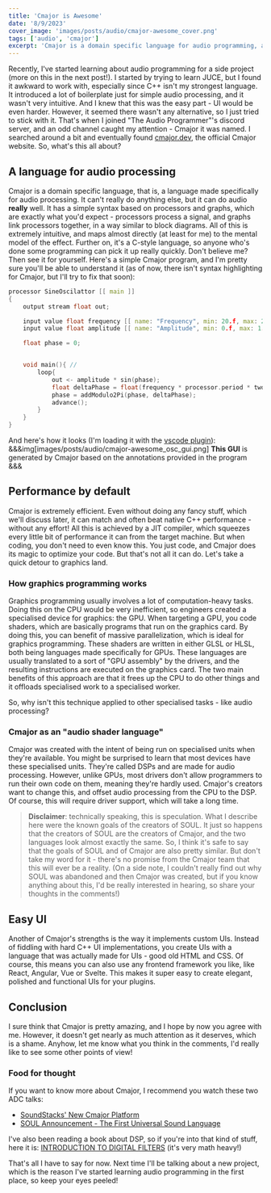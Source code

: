 ```yaml
---
title: 'Cmajor is Awesome'
date: '8/9/2023'
cover_image: 'images/posts/audio/cmajor-awesome_cover.png'
tags: ['audio', 'cmajor']
excerpt: 'Cmajor is a domain specific language for audio programming, and it is spectacular'
---
```


Recently, I've started learning about audio programming for a side project (more on this in the next post!). I started by trying to learn JUCE, but I found it awkward to work with, especially since C++ isn't my strongest language. It introduced a lot of boilerplate just for simple audio processing, and it wasn't very intuitive. And I knew that this was the easy part - UI would be even harder. However, it seemed there wasn't any alternative, so I just tried to stick with it. That's when I joined "The Audio Programmer"'s discord server, and an odd channel caught my attention - Cmajor it was named. I searched around a bit and eventually found [cmajor.dev](https://cmajor.dev), the official Cmajor website. So, what's this all about?

## A language for audio processing

Cmajor is a domain specific language, that is, a language made specifically for audio processing. It can't really do anything else, but it can do audio **really** well. It has a simple syntax based on processors and graphs, which are exactly what you'd expect - processors process a signal, and graphs link processors together, in a way similar to block diagrams. All of this is extremely intuitive, and maps almost directly (at least for me) to the mental model of the effect. Further on, it's a C-style language, so anyone who's done some programming can pick it up really quickly. Don't believe me? Then see it for yourself. Here's a simple Cmajor program, and I'm pretty sure you'll be able to understand it (as of now, there isn't syntax highlighting for Cmajor, but I'll try to fix that soon):

```c++ showLineNumbers
processor SineOscilattor [[ main ]]
{
    output stream float out;

    input value float frequency [[ name: "Frequency", min: 20.f, max: 20000.f, init: 440.f, unit: "Hz"]];
    input value float amplitude [[ name: "Amplitude", min: 0.f, max: 1.f, init: 0.2f]];

    float phase = 0;


    void main(){ //
        loop{
            out <- amplitude * sin(phase);
            float deltaPhase = float(frequency * processor.period * twoPi);
            phase = addModulo2Pi(phase, deltaPhase);
            advance();
        }
    }
}
```

And here's how it looks (I'm loading it with the [vscode plugin](https://marketplace.visualstudio.com/items?itemName=SoundStacks.cmajor)):
&&&img[images/posts/audio/cmajor-awesome_osc_gui.png]
**This GUI** is generated by Cmajor based on the annotations provided in the program
&&&

## Performance by default

Cmajor is extremely efficient. Even without doing any fancy stuff, which we'll discuss later, it can match and often beat native C++ performance - without any effort! All this is achieved by a JIT compiler, which squeezes every little bit of performance it can from the target machine. But when coding, you don't need to even know this. You just code, and Cmajor does its magic to optimize your code. But that's not all it can do. Let's take a quick detour to graphics land.

### How graphics programming works

Graphics programming usually involves a lot of computation-heavy tasks. Doing this on the CPU would be very inefficient, so engineers created a specialised device for graphics: the GPU. When targeting a GPU, you code shaders, which are basically programs that run on the graphics card. By doing this, you can benefit of massive parallelization, which is ideal for graphics programming. These shaders are written in either GLSL or HLSL, both being languages made specifically for GPUs. These languages are usually translated to a sort of "GPU assembly" by the drivers, and the resulting instructions are executed on the graphics card. The two main benefits of this approach are that it frees up the CPU to do other things and it offloads specialised work to a specialised worker.

So, why isn't this technique applied to other specialised tasks - like audio processing?

### Cmajor as an "audio shader language"

Cmajor was created with the intent of being run on specialised units when they're available. You might be surprised to learn that most devices have these specialised units. They're called DSPs and are made for audio processing. However, unlike GPUs, most drivers don't allow programmers to run their own code on them, meaning they're hardly used. Cmajor's creators want to change this, and offset audio processing from the CPU to the DSP. Of course, this will require driver support, which will take a long time.

> **Disclaimer**: technically speaking, this is speculation. What I describe here were the known goals of the creators of SOUL. It just so happens that the creators of SOUL are the creators of Cmajor, and the two languages look almost exactly the same. So, I think it's safe to say that the goals of SOUL and of Cmajor are also pretty similar. But don't take my word for it - there's no promise from the Cmajor team that this will ever be a reality. (On a side note, I couldn't really find out why SOUL was abandoned and then Cmajor was created, but if you know anything about this, I'd be really interested in hearing, so share your thoughts in the comments!)

## Easy UI

Another of Cmajor's strengths is the way it implements custom UIs. Instead of fiddling with hard C++ UI implementations, you create UIs with a language that was actually made for UIs - good old HTML and CSS. Of course, this means you can also use any frontend framework you like, like React, Angular, Vue or Svelte. This makes it super easy to create elegant, polished and functional UIs for your plugins.

## Conclusion

I sure think that Cmajor is pretty amazing, and I hope by now you agree with me. However, it doesn't get nearly as much attention as it deserves, which is a shame. Anyhow, let me know what you think in the comments, I'd really like to see some other points of view!

### Food for thought

If you want to know more about Cmajor, I recommend you watch these two ADC talks:

- [SoundStacks' New Cmajor Platform](https://youtu.be/qGVyaEVH0o0?si=jajUem0frUqbRPAr)
- [SOUL Announcement - The First Universal Sound Language](https://youtu.be/-GhleKNaPdk?si=3AxPF6wRm9F1UoM_)

I've also been reading a book about DSP, so if you're into that kind of stuff, here it is: [INTRODUCTION TO DIGITAL FILTERS](https://ccrma.stanford.edu/~jos/filters/filters.html) (it's very math heavy!)

That's all I have to say for now. Next time I'll be talking about a new project, which is the reason I've started learning audio programming in the first place, so keep your eyes peeled!
